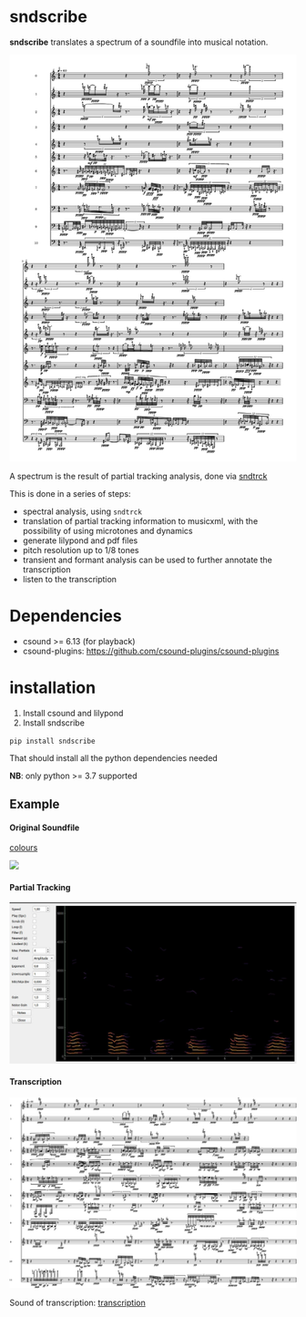 # sndscribe

**sndscribe** translates a spectrum of a soundfile into musical notation.

![](pics/count3.png)


A spectrum is the result of partial tracking analysis, done via
[sndtrck](https://github.com/gesellkammer/sndtrck)

This is done in a series of steps:

* spectral analysis, using `sndtrck`
* translation of partial tracking information to musicxml, with the
  possibility of using microtones and dynamics
* generate lilypond and pdf files
* pitch resolution up to 1/8 tones
* transient and formant analysis can be used to further annotate the transcription
* listen to the transcription

# Dependencies

* csound >= 6.13 (for playback)
* csound-plugins: https://github.com/csound-plugins/csound-plugins

# installation

1) Install csound and lilypond
2) Install sndscribe

`pip install sndscribe`

That should install all the python dependencies needed

**NB**: only python >= 3.7 supported
  
## Example

#### Original Soundfile

[colours](examples/colours-slower-mono.mp3)

![](examples/colors-slower-mono.png)

#### Partial Tracking

![](examples/colours-slower-mono-transcr.jpg)

#### Transcription

![](examples/colours-slower-mono-transcr.pdf.png)

Sound of transcription: [transcription](examples/colours-slower-mono-transcr.mp3)
